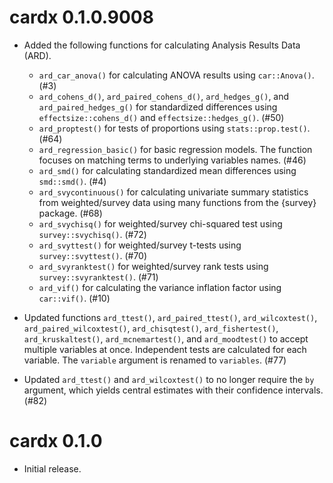# cardx 0.1.0.9008

* Added the following functions for calculating Analysis Results Data (ARD).
  - `ard_car_anova()` for calculating ANOVA results using `car::Anova()`. (#3)
  - `ard_cohens_d()`, `ard_paired_cohens_d()`, `ard_hedges_g()`, and `ard_paired_hedges_g()` for standardized differences using `effectsize::cohens_d()` and `effectsize::hedges_g()`. (#50)
  - `ard_proptest()` for tests of proportions using `stats::prop.test()`. (#64)
  - `ard_regression_basic()` for basic regression models. The function focuses on matching terms to underlying variables names. (#46)
  - `ard_smd()` for calculating standardized mean differences using `smd::smd()`. (#4)
  - `ard_svycontinuous()` for calculating univariate summary statistics from weighted/survey data using many functions from the {survey} package. (#68)
  - `ard_svychisq()` for weighted/survey chi-squared test using `survey::svychisq()`. (#72)
  - `ard_svyttest()` for weighted/survey t-tests using `survey::svyttest()`. (#70)
  - `ard_svyranktest()` for weighted/survey rank tests using `survey::svyranktest()`. (#71)
  - `ard_vif()` for calculating the variance inflation factor using `car::vif()`. (#10)

* Updated functions `ard_ttest()`, `ard_paired_ttest()`, `ard_wilcoxtest()`, `ard_paired_wilcoxtest()`, `ard_chisqtest()`, `ard_fishertest()`, `ard_kruskaltest()`, `ard_mcnemartest()`, and `ard_moodtest()` to accept multiple variables at once. Independent tests are calculated for each variable. The `variable` argument is renamed to `variables`. (#77)

* Updated `ard_ttest()` and `ard_wilcoxtest()` to no longer require the `by` argument, which yields central estimates with their confidence intervals. (#82)

# cardx 0.1.0

* Initial release.
